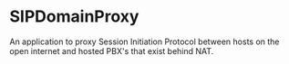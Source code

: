 # SIPDomainProxy
An application to proxy Session Initiation Protocol between hosts on the open internet and hosted PBX's that exist behind NAT.
